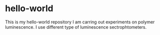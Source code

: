 # hello-world
This is my hello-world repository
I am carring out experiments on polymer luminescence.
I use different type of luminescence sectrophtometers.
